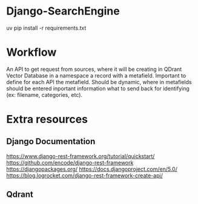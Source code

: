 # Django-SearchEngine

uv pip install -r requirements.txt

# Workflow

An API to get request from sources, where it will be creating in QDrant Vector Database in a namespace a record with a metafield. Important to define for each API the metafield. Should be dynamic, where in metafields should be entered inportant information what to send back for identifying (ex: filename, categories, etc).

# Extra resources

## Django Documentation
https://www.django-rest-framework.org/tutorial/quickstart/
https://github.com/encode/django-rest-framework
https://djangopackages.org/
https://docs.djangoproject.com/en/5.0/
https://blog.logrocket.com/django-rest-framework-create-api/

## Qdrant